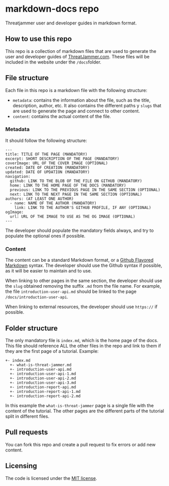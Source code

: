 # markdown-docs repo

Threatjammer user and developer guides in markdown format.

## How to use this repo

This repo is a collection of markdown files that are used to generate the user and developer guides of [ThreatJammer.com](https://threatjammer.com). These files will be included in the website under the `/docs`folder.

## File structure

Each file in this repo is a markdown file with the following structure:
- `metadata`: contains the information about the file, such as the title, description, author, etc. It also contains the different paths y `slugs` that are used to generate the page and connect to other content.
- `content`: contains the actual content of the file.

### Metadata
It should follow the following structure:
```
---
title: TITLE OF THE PAGE (MANDATORY)
excerpt: SHORT DESCRIPTION OF THE PAGE (MANDATORY)
coverImage: URL OF THE COVER IMAGE (OPTIONAL)
created: DATE OF CREATION (MANDATORY)
updated: DATE OF UPDATION (MANDATORY)
navigation:
  github: LINK TO THE BLOB OF THE FILE ON GITHUB (MANDATORY)
  home: LINK TO THE HOME PAGE OF THE DOCS (MANDATORY)
  previous: LINK TO THE PREVIOUS PAGE IN THE SAME SECTION (OPTIONAL)
  next: LINK TO THE NEXT PAGE IN THE SAME SECTION (OPTIONAL)
authors: (AT LEAST ONE AUTHOR)
  - name: NAME OF THE AUTHOR (MANDATORY)
    link: LINK TO THE AUTHOR'S GITHUB PROFILE, IF ANY (OPTIONAL)
ogImage:
  url: URL OF THE IMAGE TO USE AS THE OG IMAGE (OPTIONAL)
---
```

The developer should populate the mandatory fields always, and try to populate the optional ones if possible.

### Content

The content can be a standard Markdown format, or a [Github Flavored Markdown](https://github.github.com/gfm/) syntax. The developer should use the Github syntax if possible, as it will be easier to maintain and to use.

When linking to other pages in the same section, the developer should use the `slug` obtained removing the suffix `.md` from the file name. For example, the file `introduction-user-api.md` should be linked to the page `/docs/introduction-user-api`.

When linking to external resources, the developer should use `https://` if possible.

## Folder structure

The only mandatory file is `index.md`, which is the home page of the docs. This file should reference ALL the other files in the repo and link to them if they are the first page of a tutorial. Example:

```
+- index.md
  +- what-is-threat-jammer.md
  +- introduction-user-api.md
  +- introduction-user-api-1.md
  +- introduction-user-api-2.md
  +- introduction-user-api-3.md
  +- introduction-report-api.md
  +- introduction-report-api-1.md
  +- introduction-report-api-2.md
```

In this example the `what-is-threat-jammer` page is a single file with the content of the tutorial. The other pages are the different parts of the tutorial split in different files.

## Pull requests

You can fork this repo and create a pull request to fix errors or add new content.

## Licensing

The code is licensed under the [MIT license](/LICENSE).